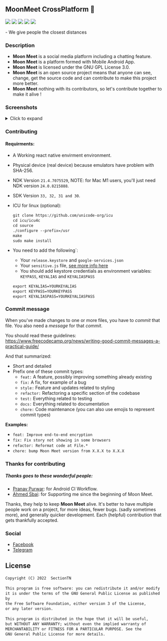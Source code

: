 ## MoonMeet CrossPlatform 🎉️

<p>
<img src="https://img.shields.io/github/contributors/MoonMeet/MoonMeet-CrossPlatform" />
<img src="https://img.shields.io/badge/license-GPL-blue.svg" />
<img src="https://visitor-badge.laobi.icu/badge?page_id=MoonMeet.MoonMeet-CrossPlatform" />
<img src="https://github.com/MoonMeet/MoonMeet-CrossPlatform/actions/workflows/android-ci-linux.yml/badge.svg" />
<img src="https://www.codefactor.io/repository/github/moonmeet/moonmeet-crossplatform/badge" />
</p>
- We give people the closest distances

### Description

- **Moon Meet** is a social media platform including a chatting feature.
- **Moon Meet** is a platform formed with Mobile Android App.
- **Moon Meet** is licensed under the GNU GPL License 3.0.
- **Moon Meet** is an open source project means that anyone can see, change, get the source code and can contribute to make this project more better.
- **Moon Meet** nothing with its contributors, so let's contribute together to make it alive !

### Screenshots
<details><summary>Click to expand</summary>
<p float="left">
<img src="assets/splash.png" alt="Splash Screen" width=325  height=800>
<img src="assets/login.png" alt="Login Screen" width=325 height=800>
<img src="assets/home.png" alt="Home Screen" width=325 height=800>
<p>
<p float="right">
<img src="assets/me.png" alt="Settings Screen" width=325 height=800>
<img src="assets/chat.png" alt="Chat Screen" width=325 height=800>
<p>
</details>

### Contributing

#### Requirments:

- A Working react native envirment environment.
- Physical device (real device) because emulators have problem with SHA-256.
- NDK Version `21.4.7075529`, NOTE: for Mac M1 users, you'll just need NDK version `24.0.8215888`.
- SDK Version `33, 32, 31 and 30`.
- ICU for linux (optional):

  ```
  git clone https://github.com/unicode-org/icu
  cd icu/icu4c
  cd source
  ./configure --prefix=/usr
  make
  sudo make install
  ```
- You need to add the following`:

  - Your `release.keystore` and `google-services.json`
  - Your `sensitive.js` file, [see more info here](/src/secrets/info.md)
  - You should add keystore  credentials as environment variables: `KEYPASS`, `KEYALIAS` and `KEYALIASPASS`
  
  ```
  export KEYALIAS=YOURKEYALIAS
  export KEYPASS=YOURKEYPASS
  export KEYALIASPASS=YOURKEYALIASPASS
  ```


### Commit message

When you've made changes to one or more files, you have to *commit* that file. You also need a *message* for that *commit*.

You should read these guidelines:
https://www.freecodecamp.org/news/writing-good-commit-messages-a-practical-guide/

And that summarized:

- Short and detailed
- Prefix one of these commit types:
  - `feat:` A feature, possibly improving something already existing
  - `fix:` A fix, for example of a bug
  - `style:` Feature and updates related to styling
  - `refactor:` Refactoring a specific section of the codebase
  - `test:` Everything related to testing
  - `docs:` Everything related to documentation
  - `chore:` Code maintenance (you can also use emojis to represent commit types)

**Examples:**

- `feat: Improve end-to-end encryption `
- `fix: Fix story not showing in some browsers`
- `refactor: Reformat code at File.*`
- `chore: bump Moon Meet version from X.X.X to X.X.X `

### Thanks for contributing

##### Thanks goes to these wonderful people:

- [Pranav Purwar](https://github.com/PranavPurwar): for Android CI Workflow.
- [Ahmed Sbai](https://github.com/sbaiahmed1): for Supporting me since the beginning of Moon Meet.

Thanks, they help to keep **Moon Meet** alive. It's better to have multiple people work on a project, for more ideas, fewer bugs. (sadly sometimes more), and generally quicker development. Each (helpful) contribution that gets thankfully accepted.

### Social

- [Facebook](https://www.facebook.com/moonmeetofficial)
- [Telegram](https://t.me/MoonMeet)

## License

```
Copyright (C) 2022  SectionTN

This program is free software: you can redistribute it and/or modify
it is under the terms of the GNU General Public License as published by
the Free Software Foundation, either version 3 of the License, 
or any later version.

This program is distributed in the hope that it will be useful,
but WITHOUT ANY WARRANTY; without even the implied warranty of
MERCHANTABILITY or FITNESS FOR A PARTICULAR PURPOSE. See the
GNU General Public License for more details.
```
